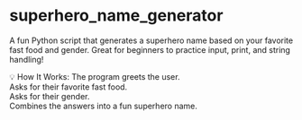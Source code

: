 # superhero_name_generator
A fun Python script that generates a superhero name based on your favorite fast food and gender. Great for beginners to practice input, print, and string handling!

💡 How It Works:
The program greets the user.  
Asks for their favorite fast food.  
Asks for their gender.  
Combines the answers into a fun superhero name.  
